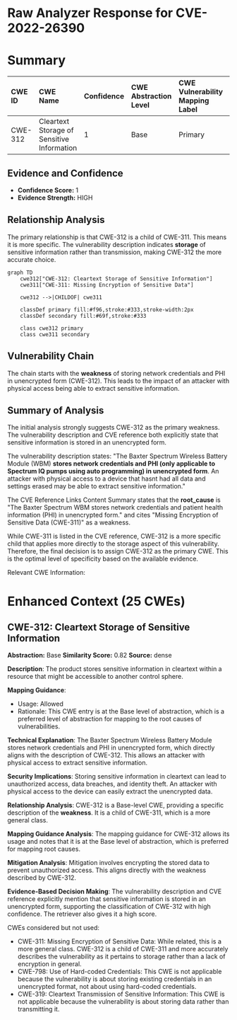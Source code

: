 # Raw Analyzer Response for CVE-2022-26390

# Summary

| CWE ID  | CWE Name                                       | Confidence | CWE Abstraction Level | CWE Vulnerability Mapping Label | CWE-Vulnerability Mapping Notes |
| :------- | :--------------------------------------------- | :--------- | :-------------------- | :------------------------------ | :------------------------------ |
| CWE-312 | Cleartext Storage of Sensitive Information  | 1          | Base                  | Primary                         | Allowed                         |

## Evidence and Confidence

*   **Confidence Score:** 1
*   **Evidence Strength:** HIGH

## Relationship Analysis

The primary relationship is that CWE-312 is a child of CWE-311. This means it is more specific. The vulnerability description indicates **storage** of sensitive information rather than transmission, making CWE-312 the more accurate choice.

```mermaid
graph TD
    cwe312["CWE-312: Cleartext Storage of Sensitive Information"]
    cwe311["CWE-311: Missing Encryption of Sensitive Data"]
    
    cwe312 -->|CHILDOF| cwe311
    
    classDef primary fill:#f96,stroke:#333,stroke-width:2px
    classDef secondary fill:#69f,stroke:#333
    
    class cwe312 primary
    class cwe311 secondary
```

## Vulnerability Chain

The chain starts with the **weakness** of storing network credentials and PHI in unencrypted form (CWE-312). This leads to the impact of an attacker with physical access being able to extract sensitive information.

## Summary of Analysis

The initial analysis strongly suggests CWE-312 as the primary weakness. The vulnerability description and CVE reference both explicitly state that sensitive information is stored in an unencrypted form.

The vulnerability description states: "The Baxter Spectrum Wireless Battery Module (WBM) **stores network credentials and PHI (only applicable to Spectrum IQ pumps using auto programming) in unencrypted form**. An attacker with physical access to a device that hasnt had all data and settings erased may be able to extract sensitive information."

The CVE Reference Links Content Summary states that the **root_cause** is "The Baxter Spectrum WBM stores network credentials and patient health information (PHI) in unencrypted form." and cites "Missing Encryption of Sensitive Data (CWE-311)" as a weakness.

While CWE-311 is listed in the CVE reference, CWE-312 is a more specific child that applies more directly to the storage aspect of this vulnerability. Therefore, the final decision is to assign CWE-312 as the primary CWE. This is the optimal level of specificity based on the available evidence.

Relevant CWE Information:

# Enhanced Context (25 CWEs)

## CWE-312: Cleartext Storage of Sensitive Information
**Abstraction:** Base
**Similarity Score:** 0.82
**Source:** dense

**Description**:
The product stores sensitive information in cleartext within a resource that might be accessible to another control sphere.

**Mapping Guidance**:
- Usage: Allowed
- Rationale: This CWE entry is at the Base level of abstraction, which is a preferred level of abstraction for mapping to the root causes of vulnerabilities.

**Technical Explanation**:
The Baxter Spectrum Wireless Battery Module stores network credentials and PHI in unencrypted form, which directly aligns with the description of CWE-312. This allows an attacker with physical access to extract sensitive information.

**Security Implications**:
Storing sensitive information in cleartext can lead to unauthorized access, data breaches, and identity theft. An attacker with physical access to the device can easily extract the unencrypted data.

**Relationship Analysis**:
CWE-312 is a Base-level CWE, providing a specific description of the **weakness**. It is a child of CWE-311, which is a more general class.

**Mapping Guidance Analysis**:
The mapping guidance for CWE-312 allows its usage and notes that it is at the Base level of abstraction, which is preferred for mapping root causes.

**Mitigation Analysis**:
Mitigation involves encrypting the stored data to prevent unauthorized access. This aligns directly with the weakness described by CWE-312.

**Evidence-Based Decision Making**:
The vulnerability description and CVE reference explicitly mention that sensitive information is stored in an unencrypted form, supporting the classification of CWE-312 with high confidence. The retriever also gives it a high score.

CWEs considered but not used:

*   CWE-311: Missing Encryption of Sensitive Data: While related, this is a more general class. CWE-312 is a child of CWE-311 and more accurately describes the vulnerability as it pertains to storage rather than a lack of encryption in general.
*   CWE-798: Use of Hard-coded Credentials: This CWE is not applicable because the vulnerability is about storing existing credentials in an unencrypted format, not about using hard-coded credentials.
*   CWE-319: Cleartext Transmission of Sensitive Information: This CWE is not applicable because the vulnerability is about storing data rather than transmitting it.